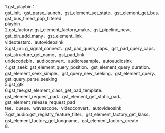 1.gst_playbin：  
gst_init、gst_parse_launch、gst_element_set_state、gst_element_get_bus、gst_bus_timed_pop_filtered  
playbin  
2.gst_factory: gst_element_factory_make、gst_pipeline_new、gst_bin_add_many、gst_element_link  
videotestsrc、autovideosink  
3.gst_uri: g_signal_connect、gst_pad_query_caps、gst_pad_query_caps、gst_structure_get_name、gst_pad_link  
uridecodebin、audioconvert、audioresample、autoaudiosink  
4.gst_seek: gst_element_query_position、gst_element_query_duration、gst_element_seek_simple、gst_query_new_seeking、gst_element_query、gst_query_parse_seeking  
5.gst_gtk  
6.gst_tee:gst_element_class_get_pad_template、gst_element_request_pad、gst_element_get_static_pad、gst_element_release_request_pad  
tee、queue、wavescope、videoconvert、autovideosink  
7.gst_audio:gst_registry_feature_filter、gst_element_factory_get_klass、gst_element_factory_get_longname、gst_element_factory_create  
8.
